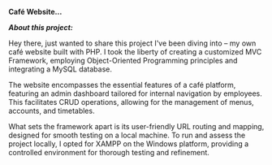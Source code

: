 **Café Website…**

_**About this project:**_

Hey there, just wanted to share this project I've been diving into – my own café website built with PHP. I took the liberty of creating a customized MVC Framework, employing Object-Oriented Programming principles and integrating a MySQL database.

The website encompasses the essential features of a café platform, featuring an admin dashboard tailored for internal navigation by employees. This facilitates CRUD operations, allowing for the management of menus, accounts, and timetables.

What sets the framework apart is its user-friendly URL routing and mapping, designed for smooth testing on a local machine. To run and assess the project locally, I opted for XAMPP on the Windows platform, providing a controlled environment for thorough testing and refinement.
